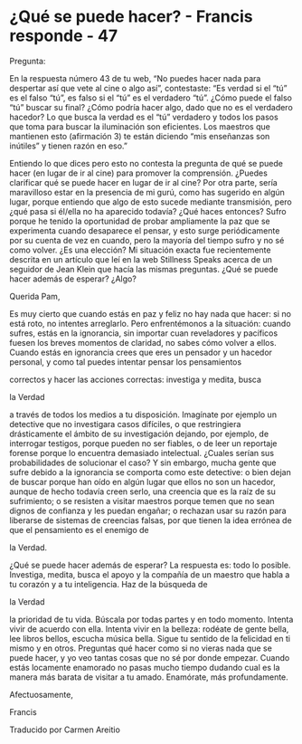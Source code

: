 # ¿Qué se puede hacer? - Francis responde - 47

Pregunta: 

En la respuesta número 43 de tu web, “No puedes hacer nada para despertar así que vete al cine o algo así”, contestaste: “Es verdad si el “tú” es el falso “tú”, es falso si el “tú” es el verdadero “tú”. ¿Cómo puede el falso “tú” buscar su final? ¿Cómo podría hacer algo, dado que no es el verdadero hacedor? Lo que busca la verdad es el “tú” verdadero y todos los pasos que toma para buscar la iluminación son eficientes. Los maestros que mantienen esto (afirmación 3) te están diciendo “mis enseñanzas son inútiles” y tienen razón en eso.” 

Entiendo lo que dices pero esto no contesta la pregunta de qué se puede hacer (en lugar de ir al cine) para promover la comprensión. ¿Puedes clarificar qué se puede hacer en lugar de ir al cine? Por otra parte, sería maravilloso estar en la presencia de mi gurú, como has sugerido en algún lugar, porque entiendo que algo de esto sucede mediante transmisión, pero ¿qué pasa si él/ella no ha aparecido todavía? ¿Qué haces entonces? Sufro porque he tenido la oportunidad de probar ampliamente la paz que se experimenta cuando desaparece el pensar, y esto surge periódicamente por su cuenta de vez en cuando, pero la mayoría del tiempo sufro y no sé como volver. ¿Es una elección? Mi situación exacta fue recientemente descrita en un artículo que leí en la web Stillness Speaks acerca de un seguidor de Jean Klein que hacía las mismas preguntas. ¿Qué se puede hacer además de esperar? ¿Algo?

Querida Pam,

Es muy cierto que cuando estás en paz y feliz no hay nada que hacer: si no está roto, no intentes arreglarlo. Pero enfrentémonos a la situación: cuando sufres, estás en la ignorancia, sin importar cuan reveladores y pacíficos fuesen los breves momentos de claridad, no sabes cómo volver a ellos. Cuando estás en ignorancia crees que eres un pensador y un hacedor personal, y como tal puedes intentar pensar los pensamientos

correctos y hacer las acciones correctas: investiga y medita, busca 

la Verdad

a través de todos los medios a tu disposición. Imagínate por ejemplo un detective que no investigara casos difíciles, o que restringiera drásticamente el ámbito de su investigación dejando, por ejemplo, de interrogar testigos, porque pueden no ser fiables, o de leer un reportaje forense porque lo encuentra demasiado intelectual. ¿Cuales serían sus probabilidades de solucionar el caso? Y sin embargo, mucha gente que sufre debido a la ignorancia se comporta como este detective: o bien dejan de buscar porque han oído en algún lugar que ellos no son un hacedor, aunque de hecho todavía creen serlo, una creencia que es la raíz de su sufrimiento; o se resisten a visitar maestros porque temen que no sean dignos de confianza y les puedan engañar; o rechazan usar su razón para liberarse de sistemas de creencias falsas, por que tienen la idea errónea de que el pensamiento es el enemigo de 

la Verdad.

¿Qué se puede hacer además de esperar? La respuesta es: todo lo posible. Investiga, medita, busca el apoyo y la compañía de un maestro que habla a tu corazón y a tu inteligencia. Haz de la búsqueda de 

la Verdad

la prioridad de tu vida. Búscala por todas partes y en todo momento. Intenta vivir de acuerdo con ella. Intenta vivir en la belleza: rodéate de gente bella, lee libros bellos, escucha música bella. Sigue tu sentido de la felicidad en ti mismo y en otros. Preguntas qué hacer como si no vieras nada que se puede hacer, y yo veo tantas cosas que no sé por donde empezar. Cuando estás locamente enamorado no pasas mucho tiempo dudando cual es la manera más barata de visitar a tu amado. Enamórate, más profundamente.

Afectuosamente,

Francis 

Traducido por Carmen Areitio

